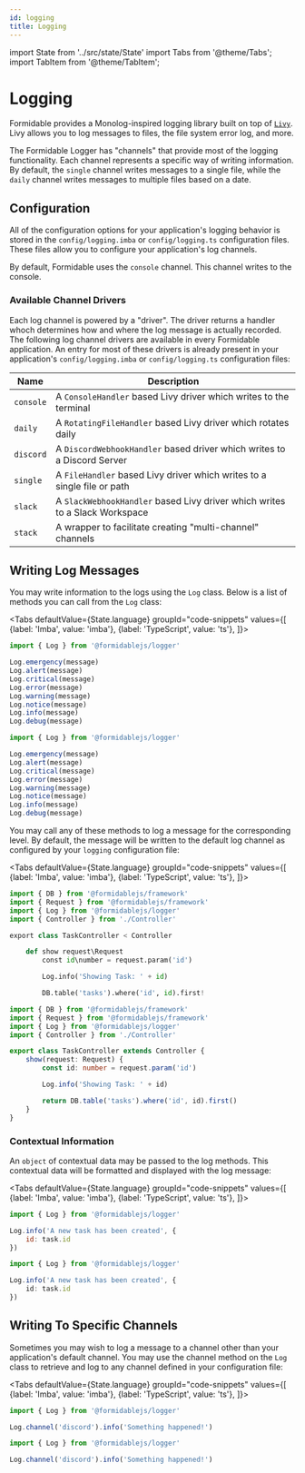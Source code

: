 ```yaml
---
id: logging
title: Logging
---
```


import State from '../src/state/State'
import Tabs from '@theme/Tabs';
import TabItem from '@theme/TabItem';

# Logging

Formidable provides a Monolog-inspired logging library built on top of [`Livy`](https://github.com/loilo/livy). Livy allows you to log messages to files, the file system error log, and more.

The Formidable Logger has "channels" that provide most of the logging functionality. Each channel represents a specific way of writing information. By default, the `single` channel writes messages to a single file, while the `daily` channel writes messages to multiple files based on a date.

## Configuration

All of the configuration options for your application's logging behavior is stored in the `config/logging.imba` or `config/logging.ts` configuration files. These files allow you to configure your application's log channels.

By default, Formidable uses the `console` channel. This channel writes to the console.

### Available Channel Drivers

Each log channel is powered by a "driver". The driver returns a handler whoch determines how and where the log message is actually recorded. The following log channel drivers are available in every Formidable application. An entry for most of these drivers is already present in your application's `config/logging.imba` or `config/logging.ts` configuration files:

Name       | Description
-----------|------------
 `console` | A `ConsoleHandler` based Livy driver which writes to the terminal
 `daily`   | A `RotatingFileHandler` based Livy driver which rotates daily
 `discord` | A `DiscordWebhookHandler` based driver which writes to a Discord Server
 `single`  | A `FileHandler` based Livy driver which writes to a single file or path
 `slack`   | A `SlackWebhookHandler` based Livy driver which writes to a Slack Workspace
 `stack`   | A wrapper to facilitate creating "multi-channel" channels

## Writing Log Messages

You may write information to the logs using the `Log` class. Below is a list of methods you can call from the `Log` class:

<Tabs
    defaultValue={State.language}
	groupId="code-snippets"
    values={[
        {label: 'Imba', value: 'imba'},
        {label: 'TypeScript', value: 'ts'},
    ]}>
<TabItem value="imba">

```js
import { Log } from '@formidablejs/logger'

Log.emergency(message)
Log.alert(message)
Log.critical(message)
Log.error(message)
Log.warning(message)
Log.notice(message)
Log.info(message)
Log.debug(message)
```

</TabItem>
<TabItem value="ts">

```ts
import { Log } from '@formidablejs/logger'

Log.emergency(message)
Log.alert(message)
Log.critical(message)
Log.error(message)
Log.warning(message)
Log.notice(message)
Log.info(message)
Log.debug(message)
```

</TabItem>
</Tabs>

You may call any of these methods to log a message for the corresponding level. By default, the message will be written to the default log channel as configured by your `logging` configuration file:

<Tabs
    defaultValue={State.language}
	groupId="code-snippets"
    values={[
        {label: 'Imba', value: 'imba'},
        {label: 'TypeScript', value: 'ts'},
    ]}>
<TabItem value="imba">

```py
import { DB } from '@formidablejs/framework'
import { Request } from '@formidablejs/framework'
import { Log } from '@formidablejs/logger'
import { Controller } from './Controller'

export class TaskController < Controller

    def show request\Request
        const id\number = request.param('id')

        Log.info('Showing Task: ' + id)

        DB.table('tasks').where('id', id).first!
```

</TabItem>
<TabItem value="ts">

```ts
import { DB } from '@formidablejs/framework'
import { Request } from '@formidablejs/framework'
import { Log } from '@formidablejs/logger'
import { Controller } from './Controller'

export class TaskController extends Controller {
    show(request: Request) {
        const id: number = request.param('id')

        Log.info('Showing Task: ' + id)

        return DB.table('tasks').where('id', id).first()
    }
}
```

</TabItem>
</Tabs>

### Contextual Information

An `object` of contextual data may be passed to the log methods. This contextual data will be formatted and displayed with the log message:

<Tabs
    defaultValue={State.language}
	groupId="code-snippets"
    values={[
        {label: 'Imba', value: 'imba'},
        {label: 'TypeScript', value: 'ts'},
    ]}>
<TabItem value="imba">

```js
import { Log } from '@formidablejs/logger'

Log.info('A new task has been created', {
    id: task.id
})
```

</TabItem>
<TabItem value="ts">

```ts
import { Log } from '@formidablejs/logger'

Log.info('A new task has been created', {
    id: task.id
})
```

</TabItem>
</Tabs>

## Writing To Specific Channels

Sometimes you may wish to log a message to a channel other than your application's default channel. You may use the channel method on the `Log` class to retrieve and log to any channel defined in your configuration file:

<Tabs
    defaultValue={State.language}
	groupId="code-snippets"
    values={[
        {label: 'Imba', value: 'imba'},
        {label: 'TypeScript', value: 'ts'},
    ]}>
<TabItem value="imba">

```js
import { Log } from '@formidablejs/logger'

Log.channel('discord').info('Something happened!')
```

</TabItem>
<TabItem value="ts">

```ts
import { Log } from '@formidablejs/logger'

Log.channel('discord').info('Something happened!')
```

</TabItem>
</Tabs>